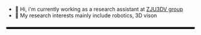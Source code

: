 
* 👋 Hi, i'm currently working as a research assistant at [ZJU3DV group](https://github.com/zju3dv) 
* 🙋 My research interests mainly include robotics, 3D vison

<!--
**HaoChenga/HaoChenga** is a ✨ _special_ ✨ repository because its `README.md` (this file) appears on your GitHub profile.

Here are some ideas to get you started:

- 🔭 I’m currently working on ...
- 🌱 I’m currently learning ...
- 👯 I’m looking to collaborate on ...
- 🤔 I’m looking for help with ...
- 💬 Ask me about ...
- 📫 How to reach me: ...
- 😄 Pronouns: ...
- ⚡ Fun fact: ...
-->
###


<!-- <h3 align="left">🔥:</h3> 
<div align="left">
  <img src="https://github-readme-stats.vercel.app/api/top-langs/?username=Haochenga&layout=compact&hide=javascript,html,SCSS,Ruby"  />
    <img src="https://streak-stats.demolab.com?user=HaoChenga&theme=transparent&hide_border=true&date_format=M%20j%5B%2C%20Y%5D"/>
</div>
-->

<hr style="border: 2px solid #000000;">
<!--
<div style="text-align: center;">
  <img src="https://github-readme-stats.vercel.app/api?username=HaoChenga&theme=transparent&show_icons=true&hide_rank=true&include_all_commits=true&disable_animations=true&&hide=prs,contribs&line_height=24"  />
  <img src="https://github-readme-stats.vercel.app/api/top-langs/?username=Haochenga&layout=compact&hide=javascript,html,SCSS,Ruby"  />
</div>
-->


###
